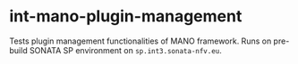 # int-mano-plugin-management

Tests plugin management functionalities of MANO framework. Runs on pre-build SONATA SP environment on `sp.int3.sonata-nfv.eu`.